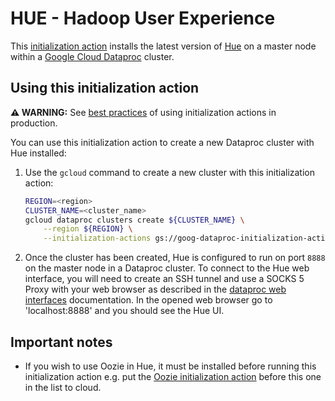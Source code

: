 # HUE - Hadoop User Experience

This [initialization action](https://cloud.google.com/dataproc/init-actions)
installs the latest version of [Hue](http://gethue.com) on a master node within
a [Google Cloud Dataproc](https://cloud.google.com/dataproc) cluster.

## Using this initialization action

**:warning: WARNING:** See [best practices](README.md#how-initialization-actions-are-used) of using initialization actions in production.

You can use this initialization action to create a new Dataproc cluster with Hue
installed:

1.  Use the `gcloud` command to create a new cluster with this initialization
    action:

    ```bash
    REGION=<region>
    CLUSTER_NAME=<cluster_name>
    gcloud dataproc clusters create ${CLUSTER_NAME} \
        --region ${REGION} \
        --initialization-actions gs://goog-dataproc-initialization-actions-${REGION}/hue/hue.sh
    ```

1.  Once the cluster has been created, Hue is configured to run on port `8888`
    on the master node in a Dataproc cluster. To connect to the Hue web
    interface, you will need to create an SSH tunnel and use a SOCKS 5 Proxy
    with your web browser as described in the
    [dataproc web interfaces](https://cloud.google.com/dataproc/cluster-web-interfaces)
    documentation. In the opened web browser go to 'localhost:8888' and you
    should see the Hue UI.

## Important notes

*   If you wish to use Oozie in Hue, it must be installed before running this
    initialization action e.g. put the
    [Oozie initialization action](../oozie/README.md) before this one in the
    list to cloud.
